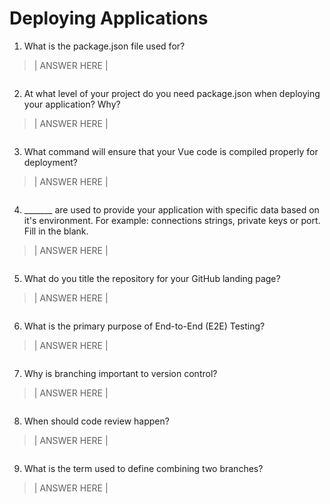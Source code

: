 # Deploying Applications

1. What is the package.json file used for?
> | ANSWER HERE |
```

``` 
2. At what level of your project do you need package.json when deploying your application? Why?
> | ANSWER HERE |
```

```
3. What command will ensure that your Vue code is compiled properly for deployment?
> | ANSWER HERE |
```

```
4. _______ are used to provide your application with specific data based on it's environment. For example: connections strings, private keys or port. Fill in the blank.
> | ANSWER HERE |
```

```
5. What do you title the repository for your GitHub landing page?

> | ANSWER HERE |
```

```
6. What is the primary purpose of End-to-End (E2E) Testing?
> | ANSWER HERE |
```

```
7. Why is branching important to version control?
> | ANSWER HERE |
```

```
8. When should code review happen?
> | ANSWER HERE |
```

```
9. What is the term used to define combining two branches?
> | ANSWER HERE |
```

```
